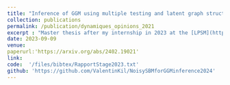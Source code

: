 ```yaml
---
title: "Inference of GGM using multiple testing and latent graph structure"
collection: publications
permalink: /publication/dynamiques_opinions_2021
excerpt : "Master thesis after my internship in 2023 at the [LPSM](https://www.lpsm.paris) under the supervision of [C.Matias](http://cmatias.perso.math.cnrs.fr) and [F.Villers](https://perso.lpsm.paris/~villers/). Now it is an article."
date: 2023-09-09
venue:
paperurl:'https://arxiv.org/abs/2402.19021' 
link:  
code:  '/files/bibtex/RapportStage2023.txt'
github: 'https://github.com/ValentinKil/NoisySBMforGGMinference2024'
---
```


